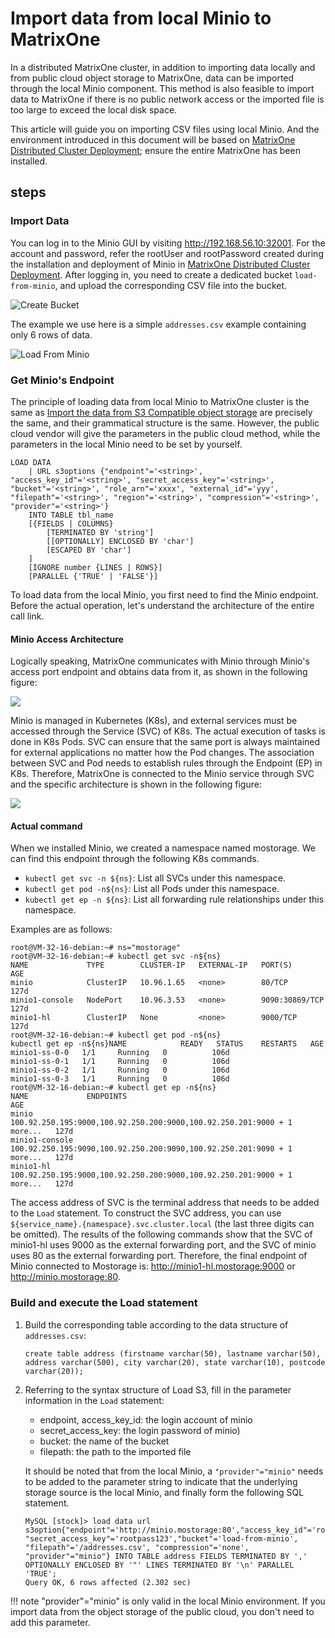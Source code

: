 # Import data from local Minio to MatrixOne

In a distributed MatrixOne cluster, in addition to importing data locally and from public cloud object storage to MatrixOne, data can be imported through the local Minio component. This method is also feasible to import data to MatrixOne if there is no public network access or the imported file is too large to exceed the local disk space.

This article will guide you on importing CSV files using local Minio. And the environment introduced in this document will be based on [MatrixOne Distributed Cluster Deployment](deploy-MatrixOne-cluster.md); ensure the entire MatrixOne has been installed.

## steps

### Import Data

You can log in to the Minio GUI by visiting <http://192.168.56.10:32001>. For the account and password, refer the rootUser and rootPassword created during the installation and deployment of Minio in [MatrixOne Distributed Cluster Deployment](deploy-MatrixOne-cluster.md). After logging in, you need to create a dedicated bucket `load-from-minio`, and upload the corresponding CSV file into the bucket.

![Create Bucket](https://github.com/matrixorigin/artwork/blob/main/docs/deploy/import/minio-create-bucket.png?raw=true)

The example we use here is a simple `addresses.csv` example containing only 6 rows of data.

![Load From Minio](https://github.com/matrixorigin/artwork/blob/main/docs/deploy/import/load-from-minio.png?raw=true)

### Get Minio's Endpoint

The principle of loading data from local Minio to MatrixOne cluster is the same as [Import the data from S3 Compatible object storage](../Develop/import-data/bulk-load/load-s3.md) are precisely the same, and their grammatical structure is the same. However, the public cloud vendor will give the parameters in the public cloud method, while the parameters in the local Minio need to be set by yourself.

```
LOAD DATA
    | URL s3options {"endpoint"='<string>', "access_key_id"='<string>', "secret_access_key"='<string>', "bucket"='<string>', "role_arn"='xxxx', "external_id"='yyy', "filepath"='<string>', "region"='<string>', "compression"='<string>', "provider"='<string>'}
    INTO TABLE tbl_name
    [{FIELDS | COLUMNS}
        [TERMINATED BY 'string']
        [[OPTIONALLY] ENCLOSED BY 'char']
        [ESCAPED BY 'char']
    ]
    [IGNORE number {LINES | ROWS}]
    [PARALLEL {'TRUE' | 'FALSE'}]
```

To load data from the local Minio, you first need to find the Minio endpoint. Before the actual operation, let's understand the architecture of the entire call link.

#### Minio Access Architecture

Logically speaking, MatrixOne communicates with Minio through Minio's access port endpoint and obtains data from it, as shown in the following figure:

![](https://github.com/matrixorigin/artwork/blob/main/docs/deploy/import/minio-logical-call.png?raw=true)

Minio is managed in Kubernetes (K8s), and external services must be accessed through the Service (SVC) of K8s. The actual execution of tasks is done in K8s Pods. SVC can ensure that the same port is always maintained for external applications no matter how the Pod changes. The association between SVC and Pod needs to establish rules through the Endpoint (EP) in K8s. Therefore, MatrixOne is connected to the Minio service through SVC and the specific architecture is shown in the following figure:

![](https://github.com/matrixorigin/artwork/blob/main/docs/deploy/import/minio-real-call.png?raw=true)

#### Actual command

When we installed Minio, we created a namespace named mostorage. We can find this endpoint through the following K8s commands.

- `kubectl get svc -n ${ns}`: List all SVCs under this namespace.
- `kubectl get pod -n${ns}`: List all Pods under this namespace.
- `kubectl get ep -n ${ns}`: List all forwarding rule relationships under this namespace.

Examples are as follows:

```
root@VM-32-16-debian:~# ns="mostorage"
root@VM-32-16-debian:~# kubectl get svc -n${ns}
NAME             TYPE        CLUSTER-IP   EXTERNAL-IP   PORT(S)          AGE
minio            ClusterIP   10.96.1.65   <none>        80/TCP           127d
minio1-console   NodePort    10.96.3.53   <none>        9090:30869/TCP   127d
minio1-hl        ClusterIP   None         <none>        9000/TCP         127d
root@VM-32-16-debian:~# kubectl get pod -n${ns}
kubectl get ep -n${ns}NAME            READY   STATUS    RESTARTS   AGE
minio1-ss-0-0   1/1     Running   0          106d
minio1-ss-0-1   1/1     Running   0          106d
minio1-ss-0-2   1/1     Running   0          106d
minio1-ss-0-3   1/1     Running   0          106d
root@VM-32-16-debian:~# kubectl get ep -n${ns}
NAME             ENDPOINTS                                                                 AGE
minio            100.92.250.195:9000,100.92.250.200:9000,100.92.250.201:9000 + 1 more...   127d
minio1-console   100.92.250.195:9090,100.92.250.200:9090,100.92.250.201:9090 + 1 more...   127d
minio1-hl        100.92.250.195:9000,100.92.250.200:9000,100.92.250.201:9000 + 1 more...   127d
```

The access address of SVC is the terminal address that needs to be added to the `Load` statement. To construct the SVC address, you can use `${service_name}.{namespace}.svc.cluster.local` (the last three digits can be omitted). The results of the following commands show that the SVC of minio1-hl uses 9000 as the external forwarding port, and the SVC of minio uses 80 as the external forwarding port. Therefore, the final endpoint of Minio connected to Mostorage is: <http://minio1-hl.mostorage:9000> or <http://minio.mostorage:80>.

### Build and execute the Load statement

1. Build the corresponding table according to the data structure of `addresses.csv`:

    ```
    create table address (firstname varchar(50), lastname varchar(50), address varchar(500), city varchar(20), state varchar(10), postcode varchar(20));
    ```

2. Referring to the syntax structure of Load S3, fill in the parameter information in the `Load` statement:

    - endpoint, access_key_id: the login account of minio
    - secret_access_key: the login password of minio)
    - bucket: the name of the bucket
    - filepath: the path to the imported file

    It should be noted that from the local Minio, a `"provider"="minio"` needs to be added to the parameter string to indicate that the underlying storage source is the local Minio, and finally form the following SQL statement.

    ```
    MySQL [stock]> load data url s3option{"endpoint"='http://minio.mostorage:80',"access_key_id"='rootuser', "secret_access_key"='rootpass123',"bucket"='load-from-minio', "filepath"='/addresses.csv', "compression"='none', "provider"="minio"} INTO TABLE address FIELDS TERMINATED BY ',' OPTIONALLY ENCLOSED BY '"' LINES TERMINATED BY '\n' PARALLEL 'TRUE';
    Query OK, 6 rows affected (2.302 sec)
    ```

!!! note
    "provider"="minio" is only valid in the local Minio environment. If you import data from the object storage of the public cloud, you don't need to add this parameter.
